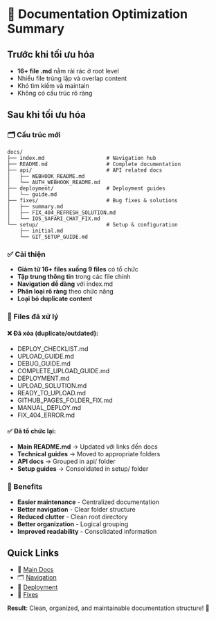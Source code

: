 # 📁 Documentation Optimization Summary

## Trước khi tối ưu hóa
- **16+ file .md** nằm rải rác ở root level
- Nhiều file trùng lặp và overlap content
- Khó tìm kiếm và maintain
- Không có cấu trúc rõ ràng

## Sau khi tối ưu hóa

### 🗂 Cấu trúc mới
```
docs/
├── index.md                    # Navigation hub
├── README.md                   # Complete documentation
├── api/                        # API related docs
│   ├── WEBHOOK_README.md
│   └── AUTH_WEBHOOK_README.md
├── deployment/                 # Deployment guides
│   └── guide.md
├── fixes/                      # Bug fixes & solutions
│   ├── summary.md
│   ├── FIX_404_REFRESH_SOLUTION.md
│   └── IOS_SAFARI_CHAT_FIX.md
└── setup/                      # Setup & configuration
    ├── initial.md
    └── GIT_SETUP_GUIDE.md
```

### ✅ Cải thiện
- **Giảm từ 16+ files xuống 9 files** có tổ chức
- **Tập trung thông tin** trong các file chính
- **Navigation dễ dàng** với index.md
- **Phân loại rõ ràng** theo chức năng
- **Loại bỏ duplicate content**

### 🔄 Files đã xử lý
#### ❌ Đã xóa (duplicate/outdated):
- DEPLOY_CHECKLIST.md
- UPLOAD_GUIDE.md
- DEBUG_GUIDE.md
- COMPLETE_UPLOAD_GUIDE.md
- DEPLOYMENT.md
- UPLOAD_SOLUTION.md
- READY_TO_UPLOAD.md
- GITHUB_PAGES_FOLDER_FIX.md
- MANUAL_DEPLOY.md
- FIX_404_ERROR.md

#### ✅ Đã tổ chức lại:
- **Main README.md** → Updated với links đến docs
- **Technical guides** → Moved to appropriate folders
- **API docs** → Grouped in api/ folder
- **Setup guides** → Consolidated in setup/ folder

### 🎯 Benefits
- **Easier maintenance** - Centralized documentation
- **Better navigation** - Clear folder structure
- **Reduced clutter** - Clean root directory
- **Better organization** - Logical grouping
- **Improved readability** - Consolidated information

## Quick Links
- 📖 [Main Docs](docs/README.md)
- 🗂 [Navigation](docs/index.md)
- 🚀 [Deployment](docs/deployment/guide.md)
- 🔧 [Fixes](docs/fixes/summary.md)

**Result**: Clean, organized, and maintainable documentation structure! 🎉